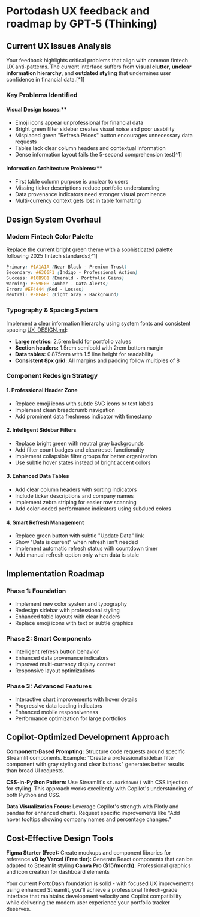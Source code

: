 # Portodash UX feedback and roadmap by GPT-5 (Thinking)

## Current UX Issues Analysis

Your feedback highlights critical problems that align with common fintech UX anti-patterns. The current interface suffers from **visual clutter**, **unclear information hierarchy**, and **outdated styling** that undermines user confidence in financial data.[^1]

### Key Problems Identified

#### Visual Design Issues:**

- Emoji icons appear unprofessional for financial data
- Bright green filter sidebar creates visual noise and poor usability
- Misplaced green "Refresh Prices" button encourages unnecessary data requests
- Tables lack clear column headers and contextual information
- Dense information layout fails the 5-second comprehension test[^1]

#### Information Architecture Problems:**

- First table column purpose is unclear to users
- Missing ticker descriptions reduce portfolio understanding
- Data provenance indicators need stronger visual prominence
- Multi-currency context gets lost in table formatting

## Design System Overhaul

### Modern Fintech Color Palette

Replace the current bright green theme with a sophisticated palette following 2025 fintech standards:[^1]

```css
Primary: #1A1A1A (Near Black - Premium Trust)
Secondary: #6366F1 (Indigo - Professional Action)
Success: #10B981 (Emerald - Portfolio Gains)
Warning: #F59E0B (Amber - Data Alerts)  
Error: #EF4444 (Red - Losses)
Neutral: #F8FAFC (Light Gray - Background)
```

### Typography \& Spacing System

Implement a clear information hierarchy using system fonts and consistent spacing [UX_DESIGN.md](UX_DESIGN.md):

- **Large metrics:** 2.5rem bold for portfolio values
- **Section headers:** 1.5rem semibold with 2rem bottom margin
- **Data tables:** 0.875rem with 1.5 line height for readability
- **Consistent 8px grid:** All margins and padding follow multiples of 8

### Component Redesign Strategy

#### 1. Professional Header Zone

- Replace emoji icons with subtle SVG icons or text labels
- Implement clean breadcrumb navigation
- Add prominent data freshness indicator with timestamp

#### 2. Intelligent Sidebar Filters

- Replace bright green with neutral gray backgrounds
- Add filter count badges and clear/reset functionality
- Implement collapsible filter groups for better organization
- Use subtle hover states instead of bright accent colors

#### 3. Enhanced Data Tables

- Add clear column headers with sorting indicators
- Include ticker descriptions and company names
- Implement zebra striping for easier row scanning
- Add color-coded performance indicators using subdued colors

#### 4. Smart Refresh Management

- Replace green button with subtle "Update Data" link
- Show "Data is current" when refresh isn't needed
- Implement automatic refresh status with countdown timer
- Add manual refresh option only when data is stale

## Implementation Roadmap

### Phase 1: Foundation

- Implement new color system and typography
- Redesign sidebar with professional styling
- Enhanced table layouts with clear headers
- Replace emoji icons with text or subtle graphics

### Phase 2: Smart Components

- Intelligent refresh button behavior
- Enhanced data provenance indicators
- Improved multi-currency display context
- Responsive layout optimizations

### Phase 3: Advanced Features

- Interactive chart improvements with hover details
- Progressive data loading indicators
- Enhanced mobile responsiveness
- Performance optimization for large portfolios

## Copilot-Optimized Development Approach

**Component-Based Prompting:** Structure code requests around specific Streamlit components. Example: "Create a professional sidebar filter component with gray styling and clear buttons" generates better results than broad UI requests.

**CSS-in-Python Pattern:** Use Streamlit's `st.markdown()` with CSS injection for styling. This approach works excellently with Copilot's understanding of both Python and CSS.

**Data Visualization Focus:** Leverage Copilot's strength with Plotly and pandas for enhanced charts. Request specific improvements like "Add hover tooltips showing company names and percentage changes."

## Cost-Effective Design Tools

**Figma Starter (Free):** Create mockups and component libraries for reference
**v0 by Vercel (Free tier):** Generate React components that can be adapted to Streamlit styling
**Canva Pro (\$15/month):** Professional graphics and icon creation for dashboard elements

Your current PortoDash foundation is solid - with focused UX improvements using enhanced Streamlit, you'll achieve a professional fintech-grade interface that maintains development velocity and Copilot compatibility while delivering the modern user experience your portfolio tracker deserves.

